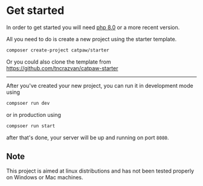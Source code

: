 # Get started

In order to get started you will need [php 8.0](https://www.php.net/downloads.php) or a more recent version.

All you need to do is create a new project using the starter template.

```bash
composer create-project catpaw/starter
```

Or you could also clone the template from https://github.com/tncrazvan/catpaw-starter

---

After you've created your new project, you can run it in development mode using
```bash
compsoer run dev
```
or in production using
```bash
compsoer run start
```
after that's done, your server will be up and running on port ```8080```.


## Note

This project is aimed at linux distributions and has not been tested properly on Windows or Mac machines.
